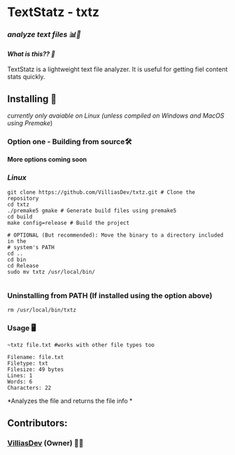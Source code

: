 # TextStatz - txtz
### *analyze text files 📊📝*



#### *What is this?? 🤔*
<p>TextStatz is a lightweight text file analyzer. It is useful for getting fiel content stats quickly.</p>

## Installing 🚀
*currently only avaiable on Linux (unless compiled on Windows and MacOS using Premake*)
### Option one - Building from source🛠️  
**More options coming soon**

### *Linux*
```
git clone https://github.com/VilliasDev/txtz.git # Clone the repository
cd txtz
./premake5 gmake # Generate build files using premake5
cd build
make config=release # Build the project

# OPTIONAL (But recommended): Move the binary to a directory included in the 
# system's PATH
cd ..
cd bin
cd Release
sudo mv txtz /usr/local/bin/


```


### Uninstalling from PATH (If installed using the option above)
```
rm /usr/local/bin/txtz
```




### Usage 🖥️

```
~txtz file.txt #works with other file types too

Filename: file.txt
Filetype: txt
Filesize: 49 bytes
Lines: 1
Words: 6
Characters: 22

```
*Analyzes the file and returns the file info *

## Contributors:

### [VilliasDev](https://github.com/VilliasDev) (Owner) 👩‍💻





